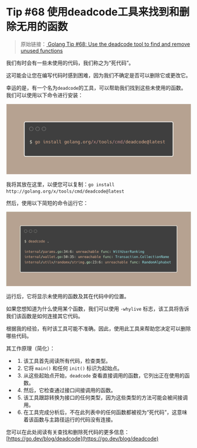 # Tip #68 使用deadcode工具来找到和删除无用的函数

>  原始链接：[ Golang Tip #68: Use the deadcode tool to find and remove unused functions](https://twitter.com/func25/status/1776223724913725925)
>

我们有时会有一些未使用的代码，我们称之为“死代码”。

这可能会让您在编写代码时感到困难，因为我们不确定是否可以删除它或更改它。

幸运的是，有一个名为`deadcode`的工具，可以帮助我们找到这些未使用的函数。我们可以使用以下命令进行安装：

![](./images/068/001.png)

我将其放在这里，以便您可以复制：`go install http://golang.org/x/tools/cmd/deadcode@latest`

然后，使用以下简短的命令运行它：

![](./images/068/002.png)

运行后，它将显示未使用的函数及其在代码中的位置。

如果您想知道为什么使用某个函数，我们可以使用 `-whylive` 标志，该工具将告诉我们该函数是如何连接其它代码。

根据我的经验，有时该工具可能不准确。因此，使用此工具来帮助您决定可以删除哪些代码。

其工作原理（简化）：

- 1. 该工具首先阅读所有代码，检查类型。

- 2. 它将 `main()` 和任何 `init()` 标识为起始点。

- 3. 从这些起始点开始，`deadcode` 查看直接调用的函数，它列出正在使用的函数。

- 4. 然后，它检查通过接口间接调用的函数。

- 5. 该工具跟踪转换为接口的任何类型，因为这些类型的方法可能会被间接调用。

- 6. 在工具完成分析后，不在此列表中的任何函数都被视为“死代码”，这意味着该函数与主路径运行的代码没有连接。

您可以在此处阅读有关查找和删除死代码的更多信息：[https://go.dev/blog/deadcode](https://go.dev/blog/deadcode)
